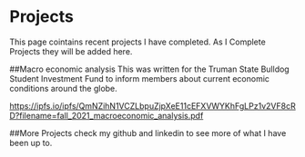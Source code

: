 # Projects
This page cointains recent projects I have completed. As I Complete Projects they will be added here.

##Macro economic analysis
This  was written for the Truman State Bulldog Student Investment Fund to inform members about current economic conditions around the globe.

https://ipfs.io/ipfs/QmNZihN1VCZLbpuZjpXeE11cEFXVWYKhFgLPz1v2VF8cRD?filename=fall_2021_macroeconomic_analysis.pdf

##More Projects
check my github and linkedin to see more of what I have been up to.
